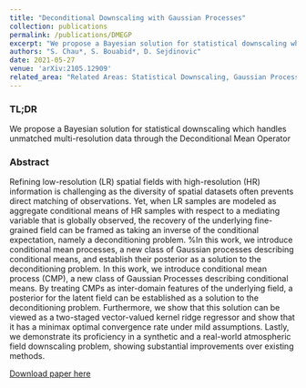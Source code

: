 ```yaml
---
title: "Deconditional Downscaling with Gaussian Processes"
collection: publications
permalink: /publications/DMEGP
excerpt: "We propose a Bayesian solution for statistical downscaling which handles unmatched multi-resolution data through the Deconditional Mean Operator"
authors: "S. Chau*, S. Bouabid*, D. Sejdinovic"
date: 2021-05-27
venue: 'arXiv:2105.12909'
related_area: "Related Areas: Statistical Downscaling, Gaussian Processes, Kernel Mean Embeddings"
---
```


### TL;DR
We propose a Bayesian solution for statistical downscaling which handles unmatched multi-resolution data through the Deconditional Mean Operator 

### Abstract
Refining low-resolution (LR) spatial fields with high-resolution (HR) information is challenging as the diversity of spatial datasets often prevents direct matching of observations. Yet, when LR samples are modeled as aggregate conditional means of HR samples with respect to a mediating variable that is globally observed, the recovery of the underlying fine-grained field can be framed as taking an inverse of the conditional expectation, namely a deconditioning problem. %In this work, we introduce conditional mean processes, a new class of Gaussian processes describing conditional means, and establish their posterior as a solution to the deconditioning problem. In this work, we introduce conditional mean process (CMP), a new class of Gaussian Processes describing conditional means. By treating CMPs as inter-domain features of the underlying field, a posterior for the latent field can be established as a solution to the deconditioning problem. Furthermore, we show that this solution can be viewed as a two-staged vector-valued kernel ridge regressor and show that it has a minimax optimal convergence rate under mild assumptions. Lastly, we demonstrate its proficiency in a synthetic and a real-world atmospheric field downscaling problem, showing substantial improvements over existing methods.

[Download paper here](https://arxiv.org/abs/2105.12909)

